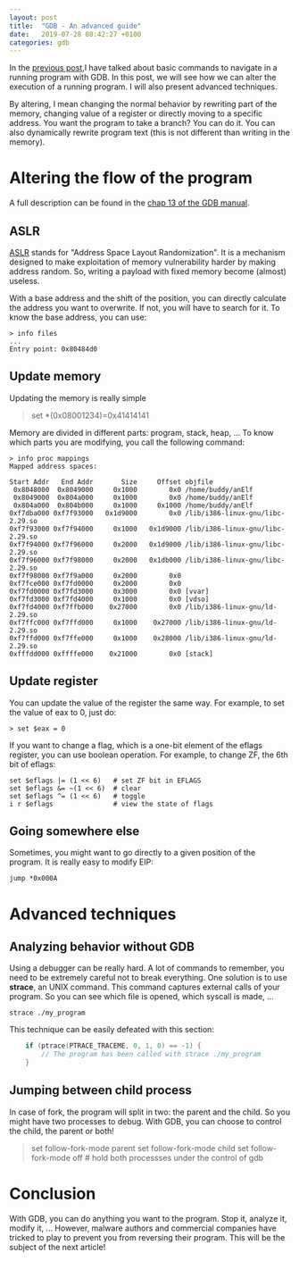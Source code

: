 ```yaml
---
layout: post
title:  "GDB - An advanced guide"
date:   2019-07-28 08:42:27 +0100
categories: gdb 
---
```


In the [previous post](https://cotonne.github.io/gdb/2019/07/08/gdb-beginner-guide.html),I have talked
about basic commands to navigate in a running program with GDB. In this post, we will see how we can
alter the execution of a running program. I will also present advanced techniques.

By altering, I mean changing the normal behavior by rewriting part of the memory, changing value of
a register or directly moving to a specific address. You want the program to take a branch? You can do
 it. You can also dynamically rewrite program text (this is not different than writing in the memory).

# Altering the flow of the program

A full description can be found in the [chap 13 of the GDB manual](ftp://ftp.gnu.org/old-gnu/Manuals/gdb/html_chapter/gdb_13.html).

## ASLR

[ASLR](https://en.wikipedia.org/wiki/Address_space_layout_randomization) stands for 
"Address Space Layout Randomization". It is a mechanism designed to make exploitation
of memory vulnerability harder by making address random. So, writing a payload with 
fixed memory become (almost) useless. 

With a base address and the shift of the position, you can directly calculate the 
address you want to overwrite. If not, you will have to search for it. To know the 
base address, you can use:

    > info files
    ...
    Entry point: 0x80484d0

## Update memory

Updating the memory is really simple

   > set *(0x08001234)=0x41414141

Memory are divided in different parts: program, stack, heap, ... To know which parts
you are modifying, you call the following command:

    > info proc mappings
    Mapped address spaces:

	Start Addr   End Addr       Size     Offset objfile
	 0x8048000  0x8049000     0x1000        0x0 /home/buddy/anElf
	 0x8049000  0x804a000     0x1000        0x0 /home/buddy/anElf
	 0x804a000  0x804b000     0x1000     0x1000 /home/buddy/anElf
	0xf7dba000 0xf7f93000   0x1d9000        0x0 /lib/i386-linux-gnu/libc-2.29.so
	0xf7f93000 0xf7f94000     0x1000   0x1d9000 /lib/i386-linux-gnu/libc-2.29.so
	0xf7f94000 0xf7f96000     0x2000   0x1d9000 /lib/i386-linux-gnu/libc-2.29.so
	0xf7f96000 0xf7f98000     0x2000   0x1db000 /lib/i386-linux-gnu/libc-2.29.so
	0xf7f98000 0xf7f9a000     0x2000        0x0 
	0xf7fce000 0xf7fd0000     0x2000        0x0 
	0xf7fd0000 0xf7fd3000     0x3000        0x0 [vvar]
	0xf7fd3000 0xf7fd4000     0x1000        0x0 [vdso]
	0xf7fd4000 0xf7ffb000    0x27000        0x0 /lib/i386-linux-gnu/ld-2.29.so
	0xf7ffc000 0xf7ffd000     0x1000    0x27000 /lib/i386-linux-gnu/ld-2.29.so
	0xf7ffd000 0xf7ffe000     0x1000    0x28000 /lib/i386-linux-gnu/ld-2.29.so
	0xfffdd000 0xffffe000    0x21000        0x0 [stack]

## Update register

You can update the value of the register the same way. For example, to set the value of 
eax to 0, just do:

    > set $eax = 0


If you want to change a flag, which is a one-bit element of the eflags register, you can use
boolean operation. For example, to change ZF, the 6th bit of eflags:

    set $eflags |= (1 << 6)   # set ZF bit in EFLAGS
    set $eflags &= ~(1 << 6)  # clear
    set $eflags ^= (1 << 6)   # toggle
    i r $eflags               # view the state of flags

## Going somewhere else

Sometimes, you might want to go directly to a given position of the program. It is really 
easy to modify EIP:

    jump *0x000A

# Advanced techniques

## Analyzing behavior without GDB

Using a debugger can be really hard. A lot of commands to remember, you need to be extremely 
careful not to break everything. One solution is to use **strace**, an UNIX command. This command
captures external calls of your program. So you can see which file is opened, which syscall is made, ...

    strace ./my_program

This technique can be easily defeated with this section:

```C
    if (ptrace(PTRACE_TRACEME, 0, 1, 0) == -1) {
        // The program has been called with strace ./my_program
    }
```

## Jumping between child process

In case of fork, the program will split in two: the parent and the child. So you might have two
processes to debug. With GDB, you can choose to control the child, the parent or both!

   > set follow-fork-mode parent
   > set follow-fork-mode child
   > set follow-fork-mode off    # hold both processses under the control of gdb

# Conclusion

With GDB, you can do anything you want to the program. Stop it, analyze it, modify it, ...
However, malware authors and commercial companies have tricked to play to prevent you from
reversing their program. This will be the subject of the next article!